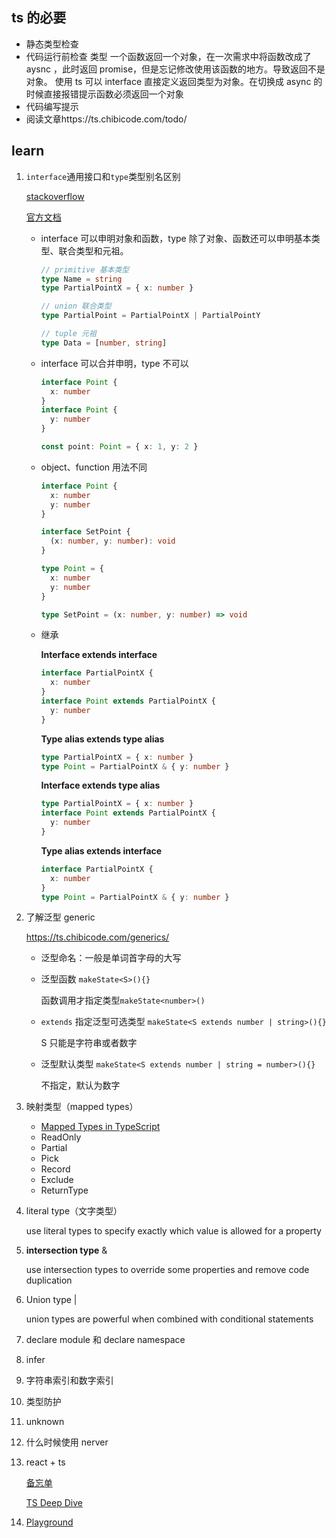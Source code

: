 ## ts 的必要

- 静态类型检查
- 代码运行前检查 类型
  一个函数返回一个对象，在一次需求中将函数改成了 aysnc ，此时返回 promise，但是忘记修改使用该函数的地方。导致返回不是对象。
  使用 ts 可以 interface 直接定义返回类型为对象。在切换成 async 的时候直接报错提示函数必须返回一个对象
- 代码编写提示
- 阅读文章https://ts.chibicode.com/todo/

## learn

1. `interface`通用接口和`type`类型别名区别

   [stackoverflow](https://stackoverflow.com/questions/37233735/typescript-interfaces-vs-types/52682220#52682220)

   [官方文档](https://www.typescriptlang.org/docs/handbook/advanced-types.html#interfaces-vs-type-aliases)

   - interface 可以申明对象和函数，type 除了对象、函数还可以申明基本类型、联合类型和元祖。

     ```typescript
     // primitive 基本类型
     type Name = string
     type PartialPointX = { x: number }

     // union 联合类型
     type PartialPoint = PartialPointX | PartialPointY

     // tuple 元祖
     type Data = [number, string]
     ```

   - interface 可以合并申明，type 不可以

     ```typescript
     interface Point {
       x: number
     }
     interface Point {
       y: number
     }

     const point: Point = { x: 1, y: 2 }
     ```

   - object、function 用法不同

     ```typescript
     interface Point {
       x: number
       y: number
     }

     interface SetPoint {
       (x: number, y: number): void
     }

     type Point = {
       x: number
       y: number
     }

     type SetPoint = (x: number, y: number) => void
     ```

   - 继承

     **Interface extends interface**

     ```typescript
     interface PartialPointX {
       x: number
     }
     interface Point extends PartialPointX {
       y: number
     }
     ```

     **Type alias extends type alias**

     ```typescript
     type PartialPointX = { x: number }
     type Point = PartialPointX & { y: number }
     ```

     **Interface extends type alias**

     ```typescript
     type PartialPointX = { x: number }
     interface Point extends PartialPointX {
       y: number
     }
     ```

     **Type alias extends interface**

     ```typescript
     interface PartialPointX {
       x: number
     }
     type Point = PartialPointX & { y: number }
     ```

2. 了解泛型 generic

   https://ts.chibicode.com/generics/

   - 泛型命名：一般是单词首字母的大写

   - 泛型函数 `makeState<S>(){}`

     函数调用才指定类型`makeState<number>()`

   - `extends` 指定泛型可选类型 `makeState<S extends number | string>(){}`

     S 只能是字符串或者数字

   - 泛型默认类型 `makeState<S extends number | string = number>(){}`

     不指定，默认为数字

3. 映射类型（mapped types）

   - [Mapped Types in TypeScript](https://mariusschulz.com/blog/mapped-types-in-typescript)
   - ReadOnly
   - Partial
   - Pick
   - Record
   - Exclude
   - ReturnType

4. literal type（文字类型）

   use literal types to specify exactly which value is allowed for a property

5. **intersection type** &

   use intersection types to override some properties and remove code duplication

6. Union type |

   union types are powerful when combined with conditional statements

7. declare module 和 declare namespace

8. infer

9. 字符串索引和数字索引

10. 类型防护

11. unknown

12. 什么时候使用 nerver

13. react + ts

    [备忘单](https://github.com/typescript-cheatsheets/react-typescript-cheatsheet#basic-cheatsheet-table-of-contents)

    [TS Deep Dive](https://basarat.gitbook.io/typescript/)

14. [Playground](https://www.typescriptlang.org/play/#)
